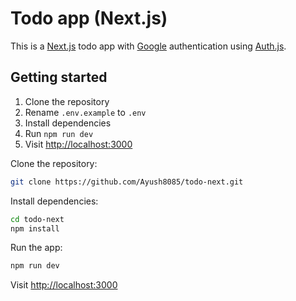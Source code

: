 # Todo app (Next.js)

This is a [Next.js](https://nextjs.org/) todo app with [Google](https://next-auth.js.org/providers/google) authentication using [Auth.js](https://authjs.dev/).

## Getting started

1. Clone the repository
2. Rename `.env.example` to `.env`
3. Install dependencies
4. Run `npm run dev`
5. Visit [http://localhost:3000](http://localhost:3000)

Clone the repository:

```bash
git clone https://github.com/Ayush8085/todo-next.git
```

Install dependencies:

```bash
cd todo-next
npm install
```

Run the app:

```bash
npm run dev
```

Visit [http://localhost:3000](http://localhost:3000)
